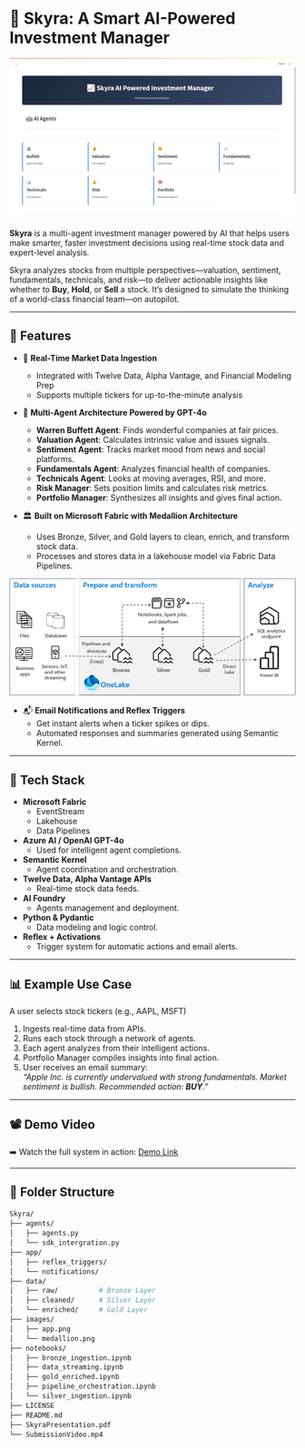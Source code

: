 # 🌌 Skyra: A Smart AI-Powered Investment Manager

<p align="center">
  <img src="images/app.png" alt="Skyra App Interface" width="700"/>
</p>

**Skyra** is a multi-agent investment manager powered by AI that helps users make smarter, faster investment decisions using real-time stock data and expert-level analysis.

Skyra analyzes stocks from multiple perspectives—valuation, sentiment, fundamentals, technicals, and risk—to deliver actionable insights like whether to **Buy**, **Hold**, or **Sell** a stock. It’s designed to simulate the thinking of a world-class financial team—on autopilot.

---

## 🚀 Features

- 🔄 **Real-Time Market Data Ingestion**
  - Integrated with Twelve Data, Alpha Vantage, and Financial Modeling Prep
  - Supports multiple tickers for up-to-the-minute analysis

- 🧠 **Multi-Agent Architecture Powered by GPT-4o**
  - **Warren Buffett Agent**: Finds wonderful companies at fair prices.
  - **Valuation Agent**: Calculates intrinsic value and issues signals.
  - **Sentiment Agent**: Tracks market mood from news and social platforms.
  - **Fundamentals Agent**: Analyzes financial health of companies.
  - **Technicals Agent**: Looks at moving averages, RSI, and more.
  - **Risk Manager**: Sets position limits and calculates risk metrics.
  - **Portfolio Manager**: Synthesizes all insights and gives final action.

- 🏛️ **Built on Microsoft Fabric with Medallion Architecture**
  - Uses Bronze, Silver, and Gold layers to clean, enrich, and transform stock data.
  - Processes and stores data in a lakehouse model via Fabric Data Pipelines.

<p align="center">
  <img src="images/medallion.png" alt="Medallion Architecture" width="600"/>
</p>

- 📬 **Email Notifications and Reflex Triggers**
  - Get instant alerts when a ticker spikes or dips.
  - Automated responses and summaries generated using Semantic Kernel.

---

## 🧩 Tech Stack

- **Microsoft Fabric**
  - EventStream
  - Lakehouse
  - Data Pipelines
- **Azure AI / OpenAI GPT-4o**
  - Used for intelligent agent completions.
- **Semantic Kernel**
  - Agent coordination and orchestration.
- **Twelve Data, Alpha Vantage APIs**
  - Real-time stock data feeds.
- **AI Foundry**
  - Agents management and deployment.
- **Python & Pydantic**
  - Data modeling and logic control.
- **Reflex + Activations**
  - Trigger system for automatic actions and email alerts.

---

## 📊 Example Use Case

A user selects stock tickers (e.g., AAPL, MSFT)
1. Ingests real-time data from APIs.
2. Runs each stock through a network of agents.
3. Each agent analyzes from their intelligent actions.
4. Portfolio Manager compiles insights into final action.
5. User receives an email summary:  
   _“Apple Inc. is currently undervalued with strong fundamentals. Market sentiment is bullish. Recommended action: **BUY**.”_

---

## 📽️ Demo Video

➡️ Watch the full system in action: [Demo Link](https://vimeo.com/1073716649/1dbbd64d25?share=copy)

---

## 📁 Folder Structure

```bash
Skyra/
├── agents/
│   ├── agents.py
│   └── sdk_intergration.py
├── app/
│   ├── reflex_triggers/
│   └── notifications/
├── data/
│   ├── raw/          # Bronze Layer
│   ├── cleaned/      # Silver Layer
│   └── enriched/     # Gold Layer
├── images/
│   ├── app.png
│   └── medallion.png
├── notebooks/
│   ├── bronze_ingestion.ipynb
│   ├── data_streaming.ipynb
│   ├── gold_enriched.ipynb
│   ├── pipeline_orchestration.ipynb
│   └── silver_ingestion.ipynb
├── LICENSE
├── README.md
├── SkyraPresentation.pdf
└── SubmissionVideo.mp4
